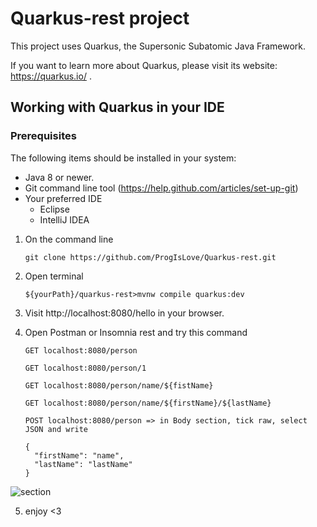 # Quarkus-rest project

This project uses Quarkus, the Supersonic Subatomic Java Framework.

If you want to learn more about Quarkus, please visit its website: https://quarkus.io/ .

## Working with Quarkus in your IDE

### Prerequisites
The following items should be installed in your system:
* Java 8 or newer.
* Git command line tool (https://help.github.com/articles/set-up-git)
* Your preferred IDE
  * Eclipse
  * IntelliJ IDEA

1) On the command line
    ```
    git clone https://github.com/ProgIsLove/Quarkus-rest.git
    ```
2) Open terminal
    ```shell script
    ${yourPath}/quarkus-rest>mvnw compile quarkus:dev
    ```
3) Visit http://localhost:8080/hello in your browser.
 
4) Open Postman or Insomnia rest and try this command
    ```
    GET localhost:8080/person
    
    GET localhost:8080/person/1
    
    GET localhost:8080/person/name/${fistName}
    
    GET localhost:8080/person/name/${firstName}/${lastName}
    
    POST localhost:8080/person => in Body section, tick raw, select JSON and write 
    
    {
      "firstName": "name",
      "lastName": "lastName"
    }
    
    ```
 <img alt="section" src="https://imgur.com/iaqct9i.png">
    
 5) enjoy <3






